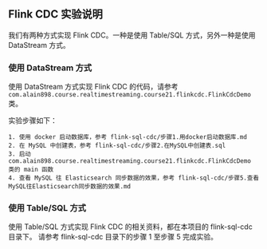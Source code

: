 ## Flink CDC 实验说明

我们有两种方式实现 Flink CDC。一种是使用 Table/SQL 方式，另外一种是使用 DataStream 方式。

### 使用 DataStream 方式

使用 DataStream 方式实现 Flink CDC 的代码，请参考`com.alain898.course.realtimestreaming.course21.flinkcdc.FlinkCdcDemo`类。

实验步骤如下：

```
1. 使用 docker 启动数据库，参考 flink-sql-cdc/步骤1.用docker启动数据库.md
2. 在 MySQL 中创建表，参考 flink-sql-cdc/步骤2.在MySQL中创建表.sql
3. 启动 com.alain898.course.realtimestreaming.course21.flinkcdc.FlinkCdcDemo 类的 main 函数
4. 查看 MySQL 往 Elasticsearch 同步数据的效果，参考 flink-sql-cdc/步骤5.查看MySQL往Elasticsearch同步数据的效果.md
```

### 使用 Table/SQL 方式

使用 Table/SQL 方式实现 Flink CDC 的相关资料，都在本项目的 flink-sql-cdc 目录下。
请参考 flink-sql-cdc 目录下的步骤 1 至步骤 5 完成实验。


